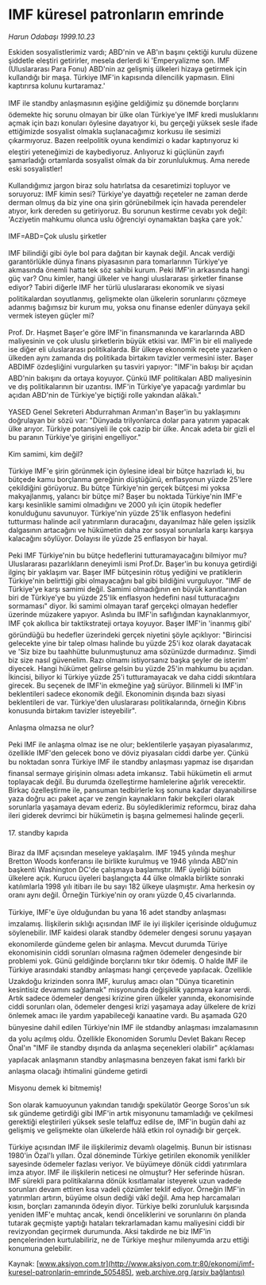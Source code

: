 # IMF küresel patronların emrinde

*Harun Odabaşı 1999.10.23*

<div class="pNewsDetailMainContent" itemprop="articleBody">
 Eskiden sosyalistlerimiz vardı; ABD'nin ve AB'ın başını çektiği kurulu düzene şiddetle eleştiri getirirler, mesela derlerdi ki 'Emperyalizme son. IMF (Uluslararası Para Fonu) ABD'nin az gelişmiş ülkeleri hizaya getirmek için kullandığı bir maşa. Türkiye IMF'in kapısında dilencilik yapmasın. Elini kaptırırsa kolunu kurtaramaz.'
 <br/>
 <br/>
 IMF ile standby anlaşmasının eşiğine geldiğimiz şu dönemde borçlarını ödemekte hiç sorunu olmayan bir ülke olan Türkiye'ye IMF kredi musluklarını açmak için bazı konuları öylesine dayatıyor ki, bu gerçeği yüksek sesle ifade ettiğimizde sosyalist olmakla suçlanacağımız korkusu ile sesimizi çıkarmıyoruz. Bazen reelpolitik oyuna kendimizi o kadar kaptırıyoruz ki eleştiri yeteneğimizi de kaybediyoruz. Anlıyoruz ki güçlünün zayıfı şamarladığı ortamlarda sosyalist olmak da bir zorunlulukmuş. Ama nerede eski sosyalistler!
 <br/>
 <br/>
 Kullandığımız jargon biraz solu hatırlatsa da cesaretimizi topluyor ve soruyoruz: IMF kimin sesi? Türkiye'ye dayattığı reçeteler ne zaman derde derman olmuş da biz yine ona şirin görünebilmek için havada perendeler atıyor, kırk dereden su getiriyoruz. Bu sorunun kestirme cevabı yok değil: 'Acziyetin mahkumu olunca uslu öğrenciyi oynamaktan başka çare yok.'
 <br/>
 <br/>
 IMF=ABD=Çok uluslu şirketler
 <br/>
 <br/>
 IMF bilindiği gibi öyle bol para dağıtan bir kaynak değil. Ancak verdiği garantörlükle dünya finans piyasasının para tomarlarının Türkiye'ye akmasında  önemli  hatta tek söz sahibi kurum. Peki IMF'in arkasında hangi güç var? Onu kimler, hangi ülkeler ve hangi uluslararası şirketler finanse ediyor? Tabiri diğerle IMF her türlü uluslararası ekonomik ve siyasi politikalardan soyutlanmış, gelişmekte olan ülkelerin sorunlarını çözmeye adanmış bağımsız bir kurum mu, yoksa onu finanse edenler dünyaya şekil vermek isteyen güçler mi?
 <br/>
 <br/>
 Prof. Dr. Haşmet Başer'e göre IMF'in finansmanında ve kararlarında ABD maliyesinin ve çok uluslu şirketlerin büyük etkisi var. IMF'in bir eli maliyede ise diğer eli uluslararası politikalarda. Bir ülkeye ekonomik reçete yazarken o ülkeden aynı zamanda dış politikada birtakım tavizler vermesini ister. Başer ABDIMF özdeşliğini vurgularken şu tasviri yapıyor: "IMF'in bakışı bir açıdan ABD'nin bakışını da ortaya koyuyor. Çünkü IMF politikaları ABD maliyesinin ve dış politikalarının bir uzantısı. IMF'in Türkiye'ye yapacağı yardımlar bu açıdan ABD'nin de Türkiye'ye biçtiği rolle yakından alâkalı."
 <br/>
 <br/>
 YASED Genel Sekreteri Abdurrahman Arıman'ın Başer'in bu yaklaşımını doğrulayan bir sözü var: "Dünyada trilyonlarca dolar para yatırım yapacak ülke arıyor. Türkiye potansiyeli ile çok cazip bir ülke. Ancak adeta bir gizli el bu paranın Türkiye'ye girişini engelliyor."
 <br/>
 <br/>
 Kim samimi, kim değil?
 <br/>
 <br/>
 Türkiye IMF'e şirin görünmek için öylesine ideal bir bütçe hazırladı ki, bu bütçede kamu borçlanma gereğinin düştüğünü, enflasyonun yüzde 25'lere çekildiğini görüyoruz. Bu bütçe Türkiye'nin gerçek bütçesi mi yoksa makyajlanmış, yalancı bir bütçe mi? Başer bu noktada Türkiye'nin IMF'e karşı kesinlikle samimi olmadığını ve 2000 yılı için ütopik hedefler konulduğunu savunuyor. Türkiye'nin yüzde 25'lik enflasyon hedefini tutturması halinde acil yatırımların duracağını, dayanılmaz hâle gelen işsizlik dalgasının artacağını ve hükümetin daha zor sosyal sorunlarla karşı karşıya kalacağını söylüyor. Dolayısı ile yüzde 25 enflasyon bir hayal.
 <br/>
 <br/>
 Peki IMF Türkiye'nin bu bütçe hedeflerini tutturamayacağını bilmiyor mu? Uluslararası pazarlıkların deneyimli ismi Prof.Dr. Başer'in bu konuya getirdiği ilginç bir yaklaşım var. Başer IMF bütçesinin rötuş yediğini ve pratiklerin Türkiye'nin belirttiği gibi olmayacağını bal gibi bildiğini vurguluyor. "IMF de Türkiye'ye karşı samimi değil. Samimi olmadığının en büyük kanıtlarından biri de Türkiye'ye bu yüzde 25'lik enflasyon hedefini nasıl tutturacağını sormaması" diyor. İki samimi olmayan taraf gerçekçi olmayan hedefler üzerinde müzakere yapıyor. Aslında bu IMF'in saflığından kaynaklanmıyor, IMF çok akıllıca bir taktikstrateji ortaya koyuyor. Başer IMF'in 'inanmış gibi' göründüğü bu hedefler üzerindeki gerçek niyetini şöyle açıklıyor: "Birincisi gelecekte yine bir talep olması halinde bu yüzde 25'i koz olarak dayatacak ve 'Siz bize bu taahhütte bulunmuştunuz ama sözünüzde durmadınız. Şimdi biz size nasıl güvenelim. Razı olmamı istiyorsanız başka şeyler de isterim' diyecek. Hangi hükümet gelirse gelsin bu yüzde 25'in mahkumu bu açıdan. İkincisi, biliyor ki Türkiye yüzde 25'i tutturamayacak ve daha ciddi sıkıntılara girecek. Bu seçenek de IMF'in ekmeğine yağ sürüyor. Bilinmeli ki IMF'in beklentileri sadece ekonomik değil. Ekonominin dışında bazı siyasi beklentileri de var. Türkiye'den uluslararası politikalarında, örneğin Kıbrıs konusunda birtakım tavizler isteyebilir".
 <br/>
 <br/>
 Anlaşma olmazsa ne olur?
 <br/>
 <br/>
 Peki IMF ile anlaşma olmaz ise ne olur; beklentilerle yaşayan piyasalarımız, özellikle IMF'den gelecek bono ve döviz piyasaları ciddi darbe yer. Çünkü bu noktadan sonra Türkiye IMF ile standby anlaşması yapmaz ise dışarıdan finansal sermaye girişinin olması adeta imkansız. Tabii hükümetin eli armut toplayacak değil. Bu durumda özelleştirme hamlelerine ağırlık verecektir. Birkaç özelleştirme ile, pansuman tedbirlerle kış sonuna kadar dayanabilirse yaza doğru acı paket açar ve zengin kaynakların fakir bekçileri olarak sorunlarla yaşamaya devam ederiz. Bu söylediklerimiz reformcu, biraz daha ileri giderek devrimci bir hükümetin iş başına gelmemesi halinde geçerli.
 <br/>
 <br/>
 17. standby kapıda
 <br/>
 <br/>
 Biraz da IMF açısından meseleye yaklaşalım. IMF 1945 yılında meşhur Bretton Woods konferansı ile birlikte kurulmuş ve 1946 yılında ABD'nin başkenti Washington DC'de çalışmaya başlamıştır. IMF üyeliği bütün ülkelere açık. Kurucu üyeleri başlangıçta 44 ülke olmakla birlikte sonraki katılımlarla 1998 yılı itibarı ile bu sayı 182 ülkeye ulaşmıştır. Ama herkesin oy oranı aynı değil. Örneğin Türkiye'nin oy oranı yüzde 0,45 civarlarında.
 <br/>
 <br/>
 Türkiye, IMF'e üye olduğundan bu yana 16 adet standby anlaşması imzalamış. İlişkilerin sıklığı açısından IMF ile iyi ilişkiler içerisinde olduğumuz söylenebilir. IMF kaidesi olarak standby ödemeler dengesi sorunu yaşayan ekonomilerde gündeme gelen bir anlaşma. Mevcut durumda Türiye ekonomisinin ciddi sorunları olmasına rağmen ödemeler dengesinde bir problemi yok. Günü geldiğinde borçlarını tıkır tıkır ödemiş. O halde IMF ile Türkiye arasındaki standby anlaşması hangi çerçevede yapılacak. Özellikle Uzakdoğu krizinden sonra IMF, kuruluş amacı olan "Dünya ticaretinin kesintisiz devamını sağlamak" misyonunda değişiklik yapmaya karar verdi. Artık sadece ödemeler dengesi krizine giren ülkeler yanında, ekonomisinde ciddi sorunları olan, ödemeler dengesi krizi yaşamaya aday ülkelere de krizi önlemek amacı ile yardım yapabileceği kanaatine vardı. Bu aşamada G20 bünyesine dahil edilen Türkiye'nin IMF ile stdandby anlaşması imzalamasının da yolu açılmış oldu. Özellikle Ekonomiden Sorumlu Devlet Bakanı Recep Önal'ın "IMF ile standby dışında da anlaşma seçenekleri olabilir" açıklaması yapılacak anlaşmanın standby anlaşmasına benzeyen fakat ismi farklı bir anlaşma olacağı ihtimalini gündeme getirdi
 <br/>
 <br/>
 Misyonu demek ki bitmemiş!
 <br/>
 <br/>
 Son olarak kamuoyunun yakından tanıdığı spekülatör George Soros'un sık sık gündeme getirdiği gibi IMF'in artık misyonunu tamamladığı ve çekilmesi gerektiği eleştirileri yüksek sesle telaffuz edilse de, IMF'in bugün dahi az gelişmiş ve gelişmekte olan ülkelerde hâlâ etkin rol oynadığı bir gerçek.
 <br/>
 <br/>
 Türkiye açısından IMF ile ilişkilerimiz devamlı olagelmiş. Bunun bir istisnası 1980'in Özal'lı yılları. Özal döneminde Türkiye getirilen ekonomik yenilikler sayesinde ödemeler fazlası veriyor. Ve büyümeye dönük ciddi yatırımlara imza atıyor. IMF ile ilişkilerin neticesi ne olmuştur? Her seferinde hüsran. IMF sürekli para politikalarına dönük kısıtlamalar isteyerek uzun vadede sorunları devam ettiren kısa vadeli çözümler teklif ediyor. Örneğin IMF'in yatırımları artırın, büyüme olsun dediği vâkî değil. Ama hep harcamaları kısın, borçları zamanında ödeyin diyor. Türkiye belki zorunluluk karşısında yeniden IMF'e muhtaç ancak, kendi önceliklerini ve sorunlarını ön planda tutarak geçmişte yaptığı hataları tekrarlamadan kamu maliyesini ciddi bir revizyondan geçirmek durumunda. Aksi takdirde ne biz IMF'in pençelerinden kurtulabiliriz, ne de Türkiye meşhur milenyumda arzu ettiği konumuna gelebilir.
 <br/>
</div>


Kaynak: [www.aksiyon.com.tr](http://www.aksiyon.com.tr:80/ekonomi/imf-kuresel-patronlarin-emrinde_505485), [web.archive.org (arşiv bağlantısı)](http://web.archive.org/web/20150512133523/http://www.aksiyon.com.tr:80/ekonomi/imf-kuresel-patronlarin-emrinde_505485)
